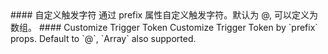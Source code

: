 <cn>
#### 自定义触发字符
通过 prefix 属性自定义触发字符。默认为 @, 可以定义为数组。
</cn>

<us>
#### Customize Trigger Token
Customize Trigger Token by `prefix` props. Default to `@`, `Array<string>` also supported.
</us>
